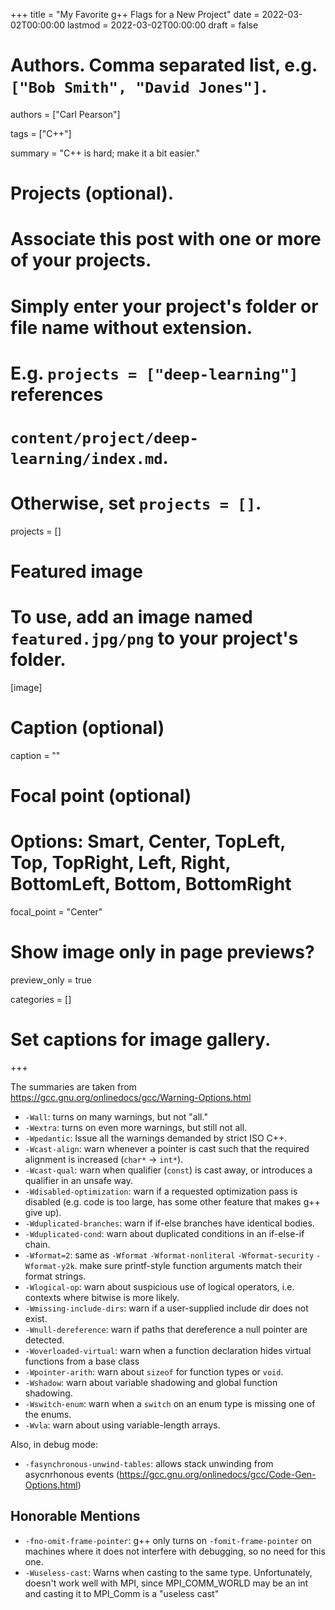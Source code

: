 +++
title = "My Favorite g++ Flags for a New Project"
date = 2022-03-02T00:00:00
lastmod = 2022-03-02T00:00:00
draft = false

# Authors. Comma separated list, e.g. `["Bob Smith", "David Jones"]`.
authors = ["Carl Pearson"]

tags = ["C++"]

summary = "C++ is hard; make it a bit easier."

# Projects (optional).
#   Associate this post with one or more of your projects.
#   Simply enter your project's folder or file name without extension.
#   E.g. `projects = ["deep-learning"]` references 
#   `content/project/deep-learning/index.md`.
#   Otherwise, set `projects = []`.
projects = []

# Featured image
# To use, add an image named `featured.jpg/png` to your project's folder. 
[image]
  # Caption (optional)
  caption = ""

  # Focal point (optional)
  # Options: Smart, Center, TopLeft, Top, TopRight, Left, Right, BottomLeft, Bottom, BottomRight
  focal_point = "Center"

  # Show image only in page previews?
  preview_only = true


categories = []

# Set captions for image gallery.


+++

The summaries are taken from https://gcc.gnu.org/onlinedocs/gcc/Warning-Options.html

* `-Wall`: turns on many warnings, but not "all."
* `-Wextra`: turns on even more warnings, but still not all.
* `-Wpedantic`: Issue all the warnings demanded by strict ISO C++.
* `-Wcast-align`: warn whenever a pointer is cast such that the required alignment is increased (`char*` -> `int*`).
* `-Wcast-qual`: warn when qualifier (`const`) is cast away, or introduces a qualifier in an unsafe way.
* `-Wdisabled-optimization`: warn if a requested optimization pass is disabled (e.g. code is too large, has some other feature that makes g++ give up).
* `-Wduplicated-branches`: warn if if-else branches have identical bodies.
* `-Wduplicated-cond`: warn about duplicated conditions in an if-else-if chain.
* `-Wformat=2`: same as `-Wformat` `-Wformat-nonliteral` `-Wformat-security` `-Wformat-y2k`. make sure printf-style function arguments match their format strings.
* `-Wlogical-op`: warn about suspicious use of logical operators, i.e. contexts where bitwise is more likely.
* `-Wmissing-include-dirs`: warn if a user-supplied include dir does not exist.
* `-Wnull-dereference`: warn if paths that dereference a null pointer are detected.
* `-Woverloaded-virtual`: warn when a function declaration hides virtual functions from a base class
* `-Wpointer-arith`: warn about `sizeof` for function types or `void`.
* `-Wshadow`: warn about variable shadowing and global function shadowing.
* `-Wswitch-enum`: warn when a `switch` on an enum type is missing one of the enums.
* `-Wvla`: warn about using variable-length arrays.

Also, in debug mode:

* `-fasynchronous-unwind-tables`: allows stack unwinding from asycnrhonous events (https://gcc.gnu.org/onlinedocs/gcc/Code-Gen-Options.html)

## Honorable Mentions

* `-fno-omit-frame-pointer`: g++ only turns on `-fomit-frame-pointer` on machines where it does not interfere with debugging, so no need for this one.
* `-Wuseless-cast`: Warns when casting to the same type. Unfortunately, doesn't work well with MPI, since MPI_COMM_WORLD may be an int and casting it to MPI_Comm is a "useless cast"
